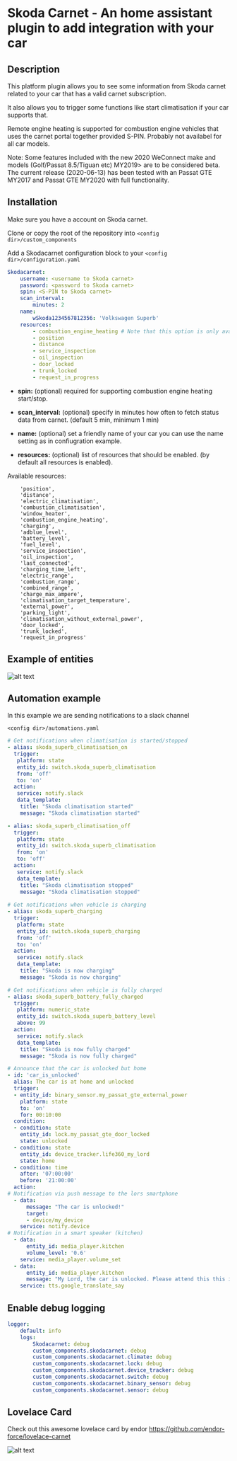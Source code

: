 Skoda Carnet - An home assistant plugin to add integration with your car
============================================================


Description
------------
This platform plugin allows you to see some information from Skoda carnet related to your car that has a valid carnet subscription.

It also allows you to trigger some functions like start climatisation if your car supports that.

Remote engine heating is supported for combustion engine vehicles that uses the carnet portal together provided S-PIN. Probably not availabel for all car models.

Note: Some features included with the new 2020 WeConnect make and models (Golf/Passat 8.5/Tiguan etc) MY2019> are to be considered beta. The current release (2020-06-13) has been tested with an Passat GTE MY2017 and Passat GTE MY2020 with full functionality.

Installation
------------

Make sure you have a account on Skoda carnet.

Clone or copy the root of the repository into `<config dir>/custom_components`

Add a Skodacarnet configuration block to your `<config dir>/configuration.yaml`
```yaml
Skodacarnet:
    username: <username to Skoda carnet>
    password: <password to Skoda carnet>
    spin: <S-PIN to Skoda carnet>  
    scan_interval: 
        minutes: 2
    name:
        wSkoda1234567812356: 'Volkswagen Superb'
    resources:
        - combustion_engine_heating # Note that this option is only available for 2019> Facelift model
        - position
        - distance
        - service_inspection
        - oil_inspection
        - door_locked
        - trunk_locked
        - request_in_progress
```

* **spin:** (optional) required for supporting combustion engine heating start/stop.

* **scan_interval:** (optional) specify in minutes how often to fetch status data from carnet. (default 5 min, minimum 1 min)

* **name:** (optional) set a friendly name of your car you can use the name setting as in confiugration example.

* **resources:** (optional) list of resources that should be enabled. (by default all resources is enabled).

Available resources:
```
    'position',
    'distance',
    'electric_climatisation',
    'combustion_climatisation',
    'window_heater',
    'combustion_engine_heating',
    'charging',
    'adblue_level',
    'battery_level',
    'fuel_level',
    'service_inspection',
    'oil_inspection',
    'last_connected',
    'charging_time_left',
    'electric_range',
    'combustion_range',
    'combined_range',
    'charge_max_ampere',
    'climatisation_target_temperature',
    'external_power',
    'parking_light',
    'climatisation_without_external_power',
    'door_locked',
    'trunk_locked',
    'request_in_progress'
```

Example of entities
------------
![alt text](https://user-images.githubusercontent.com/12171819/55963464-30216480-5c73-11e9-9b91-3bf06672ef36.png)



Automation example
------------
In this example we are sending notifications to a slack channel

`<config dir>/automations.yaml`
```yaml
# Get notifications when climatisation is started/stopped
- alias: skoda_superb_climatisation_on
  trigger:
   platform: state
   entity_id: switch.skoda_superb_climatisation
   from: 'off'
   to: 'on'
  action:
   service: notify.slack
   data_template:
    title: "Skoda climatisation started"
    message: "Skoda climatisation started"

- alias: skoda_superb_climatisation_off
  trigger:
   platform: state
   entity_id: switch.skoda_superb_climatisation
   from: 'on'
   to: 'off'
  action:
   service: notify.slack
   data_template:
    title: "Skoda climatisation stopped"
    message: "Skoda climatisation stopped"
    
# Get notifications when vehicle is charging
- alias: skoda_superb_charging
  trigger:
   platform: state
   entity_id: switch.skoda_superb_charging
   from: 'off'
   to: 'on'
  action:
   service: notify.slack
   data_template:
    title: "Skoda is now charging"
    message: "Skoda is now charging"

# Get notifications when vehicle is fully charged
- alias: skoda_superb_battery_fully_charged
  trigger:
   platform: numeric_state
   entity_id: switch.skoda_superb_battery_level
   above: 99
  action:
   service: notify.slack
   data_template:
    title: "Skoda is now fully charged"
    message: "Skoda is now fully charged"

# Announce that the car is unlocked but home
- id: 'car_is_unlocked'
  alias: The car is at home and unlocked
  trigger:
  - entity_id: binary_sensor.my_passat_gte_external_power
    platform: state
    to: 'on'
    for: 00:10:00
  condition:
  - condition: state
    entity_id: lock.my_passat_gte_door_locked
    state: unlocked
  - condition: state
    entity_id: device_tracker.life360_my_lord
    state: home
  - condition: time
    after: '07:00:00'
    before: '21:00:00'
  action:
# Notification via push message to the lors smartphone
  - data:
      message: "The car is unlocked!"
      target:
      - device/my_device
    service: notify.device
# Notification in a smart speaker (kitchen)
  - data:
      entity_id: media_player.kitchen
      volume_level: '0.6'
    service: media_player.volume_set
  - data:
      entity_id: media_player.kitchen
      message: "My Lord, the car is unlocked. Please attend this this issue at your earliest inconvenience!"
    service: tts.google_translate_say


```

Enable debug logging
------------
```yaml
logger:
    default: info
    logs:
        Skodacarnet: debug
        custom_components.skodacarnet: debug
        custom_components.skodacarnet.climate: debug
        custom_components.skodacarnet.lock: debug
        custom_components.skodacarnet.device_tracker: debug
        custom_components.skodacarnet.switch: debug
        custom_components.skodacarnet.binary_sensor: debug
        custom_components.skodacarnet.sensor: debug
 ```

Lovelace Card
------------
Check out this awesome lovelace card by endor
https://github.com/endor-force/lovelace-carnet

![alt text](https://user-images.githubusercontent.com/12171819/55963632-7d9dd180-5c73-11e9-9eea-c2b211f6843b.png)
